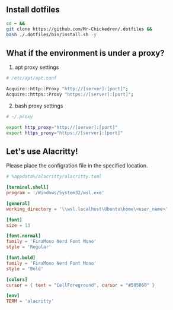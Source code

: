 ## Install dotfiles
```bash
cd ~ &&
git clone https://github.com/Mr-Chickedren/.dotfiles &&
bash ./.dotfiles/bin/install.sh -y 
```

## What if the environment is under a proxy?
1. apt proxy settings
```bash
# /etc/apt/apt.conf

Acquire::http::Proxy "http://[server]:[port]";
Acquire::https::Proxy "https://[server]:[port]";
```

2. bash proxy settings
```bash
# ~/.proxy

export http_proxy="http://[server]:[port]"
export https_proxy="https://[server]:[port]"
```

## Let's use Alacritty!
Please place the configration file in the specified location.
```toml
# %appdata%/alacritty/alacritty.toml

[terminal.shell]
program = '/Windows/System32/wsl.exe'

[general]
working_directory = '\\wsl.localhost\Ubuntu\home\<user_name>'

[font]
size = 13

[font.normal]
family = 'FiraMono Nerd Font Mono'
style = 'Regular'

[font.bold]
family = 'FiraMono Nerd Font Mono'
style = 'Bold'

[colors]
cursor = { text = "CellForeground", cursor = "#505060" }

[env]
TERM = 'alacritty'
```
